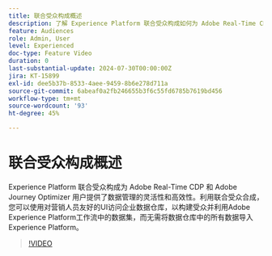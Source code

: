 ```yaml
---
title: 联合受众构成概述
description: 了解 Experience Platform 联合受众构成如何为 Adobe Real-Time CDP 和 Adobe Journey Optimizer 用户提供数据管理的灵活性和高效性。
feature: Audiences
role: Admin, User
level: Experienced
doc-type: Feature Video
duration: 0
last-substantial-update: 2024-07-30T00:00:00Z
jira: KT-15899
exl-id: dee5b37b-8533-4aee-9459-8b6e278d711a
source-git-commit: 6abeaf0a2fb246655b3f6c55fd6785b7619bd456
workflow-type: tm+mt
source-wordcount: '93'
ht-degree: 45%

---
```


# 联合受众构成概述

Experience Platform 联合受众构成为 Adobe Real-Time CDP 和 Adobe Journey Optimizer 用户提供了数据管理的灵活性和高效性。利用联合受众合成，您可以使用对营销人员友好的UI访问企业数据仓库，以构建受众并利用Adobe Experience Platform工作流中的数据集，而无需将数据仓库中的所有数据导入Experience Platform。

>[!VIDEO](https://video.tv.adobe.com/v/3432261/?learn=on&enablevpops)
